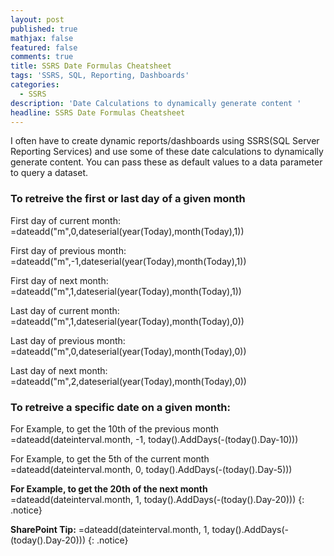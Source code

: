 ```yaml
---
layout: post
published: true
mathjax: false
featured: false
comments: true
title: SSRS Date Formulas Cheatsheet
tags: 'SSRS, SQL, Reporting, Dashboards'
categories:
  - SSRS
description: 'Date Calculations to dynamically generate content '
headline: SSRS Date Formulas Cheatsheet
---
```

I often have to create dynamic reports/dashboards using SSRS(SQL Server Reporting Services) and use some of these date calculations to dynamically generate content. You can pass these as default values to a data parameter to query a dataset.

### To retreive the first or last day of a given month

First day of current month:
=dateadd("m",0,dateserial(year(Today),month(Today),1))

First day of previous month:
=dateadd("m",-1,dateserial(year(Today),month(Today),1))

First day of next month:
=dateadd("m",1,dateserial(year(Today),month(Today),1))

Last day of current month:
=dateadd("m",1,dateserial(year(Today),month(Today),0))

Last day of previous month:
=dateadd("m",0,dateserial(year(Today),month(Today),0))

Last day of next month:
=dateadd("m",2,dateserial(year(Today),month(Today),0))


### To retreive a specific date on a given month: 

For Example, to get the 10th of the previous month
=dateadd(dateinterval.month, -1, today().AddDays(-(today().Day-10)))

For Example, to get the 5th of the current month
=dateadd(dateinterval.month, 0, today().AddDays(-(today().Day-5)))

**For Example, to get the 20th of the next month**
=dateadd(dateinterval.month, 1, today().AddDays(-(today().Day-20)))
{: .notice}

**SharePoint Tip:** =dateadd(dateinterval.month, 1, today().AddDays(-(today().Day-20)))
{: .notice}
